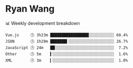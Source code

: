 # Ryan Wang

 <!-- waka-box start -->
📊 Weekly development breakdown
```text
Vue.js     🕓 3h23m ████████████████▉░░░░░░░░░░░ 60.4%
JSON       🕓 1h29m ███████▍░░░░░░░░░░░░░░░░░░░░ 26.7%
JavaScript 🕓 24m   ██░░░░░░░░░░░░░░░░░░░░░░░░░░  7.2%
Other      🕓 5m    ▍░░░░░░░░░░░░░░░░░░░░░░░░░░░  1.6%
XML        🕓 3m    ▎░░░░░░░░░░░░░░░░░░░░░░░░░░░  1.0%
```
<!-- Powered by https://github.com/YouEclipse/waka-box-go . -->
<!-- waka-box end -->